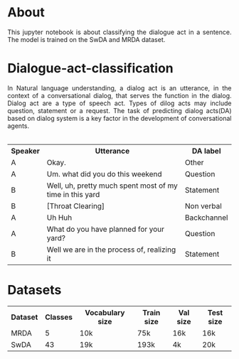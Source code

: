 <h1>About</h1>
<p align="justify">This jupyter notebook is about classifying the dialogue act in a sentence. The model is trained on the SwDA and MRDA dataset.</p>



<h1 align="justify">Dialogue-act-classification</h1>
<p align="justify">In Natural language understanding, a dialog act is an utterance, in the context of a conversational dialog, that serves the function in the dialog. Dialog act are a type of speech act. Types of dilog acts may include question, statement or a request. The task of predicting dialog acts(DA) based on dialog system is a key factor in the development of conversational agents.
<br></br>


</p>
<table>
    <tr>
        <th>Speaker</th>
        <th>Utterance</th>
        <th>DA label</th>
    </tr>
    <tr>
        <td>A</td>
        <td>Okay.</td>
        <td>Other</td>
    </tr>
    <tr>
        <td>A</td>
        <td>Um. what did you do this weekend</td>
        <td>Question</td>
    </tr>
    <tr>
        <td>B</td>
        <td>Well, uh, pretty much spent most of my time in this yard</td>
        <td>Statement</td>
    </tr>
    <tr>
        <td>B</td>
        <td>[Throat Clearing]</td>
        <td>Non verbal</td>
    </tr>
    <tr>
        <td>A</td>
        <td>Uh Huh</td>
        <td>Backchannel</td>
    </tr>
    <tr>
        <td>A</td>
        <td>What do you have planned for your yard?</td>
        <td>Question</td>
    </tr>
    <tr>
        <td>B</td>
        <td>Well we are in the process of, realizing it</td>
        <td>Statement</td>
    </tr>
</table>



<h1 align="justify">Datasets</h1> 
<table>
  <tr>
    <th>Dataset</th>
    <th>Classes</th>
    <th>Vocabulary size</th>
    <th>Train size</th>
    <th>Val size</th>
    <th>Test size</th>
  </tr>
  <tr>
    <td>MRDA</td>
    <td>5</td>
    <td>10k</td>
    <td>75k</td>
    <td>16k</td>
    <td>16k</td>
  </tr>
   <tr>
    <td>SwDA</td>
    <td>43</td>
    <td>19k</td>
    <td>193k</td>
    <td>4k</td>
    <td>20k</td>
  </tr>
</table>
